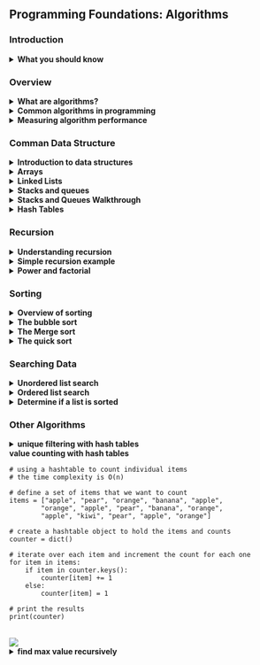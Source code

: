 ## Programming Foundations: Algorithms

### Introduction
<details>
    <summary><strong>What you should know</strong></summary>
    <ul>
        <li>Basic principle of programming</li>
        <li>using a text editor to write and debug code</li>
        <li>Knowledge of a language like Python, java and C#</li>
    </ul>
</details>

### Overview
<details>
    <summary><strong>What are algorithms?</strong></summary>
    <strong>Algorithm: </strong>a set of instructions that describes how to get the exact result you want
    <br>
    The purpose of an algorithm is to solve a specific problem with a sequential set of steps
    <br>
    <br>
    <strong>Algorithm Characteristics</strong>
    <br>
    <ul>
        <li>
            Algorithm Complexity
            <ul>
                <li>Space Complexity: How much memeory does it require?</li>
                <li>Time Complexity: How much time does it take to complete?</li>
            </ul>
        </li>
        <li>
            Inputs and output
            <ul>
                <li>What does the algorithm accept, and what are the results?</li>
            </ul>
        </li>
        <li>
            Classificaiton
            <ul>
                <li>
                    <strong>Serial/Parallel</strong>
                    some algorithms work on their data sets in sequential fashion, which means that they are serial in nature.
                    <br>
                    Whereas a parallel algorithm can break up a data set into smaller pieces and then work on each simultaneously.
                </li>
                <li>
                    <strong>exact/approximate</strong>
                    An algorithm can be exact, in which case it produces a known predictable value.
                    <br>
                    or it can be approximate, in which case, it tries to find an answer that might or might not be exact.
                    <br>
                    For example, a facial recognition algorithm might not give the same answer every single time.
                </li>
                <li>
                    <strong>deterministic/non-deterministic</strong>
                    algorithms can be deterministic, in which case it executes each step with an exact decision.
                    <br>
                    or it could be non-deterministic, in which it attempts to produce a solution using successive guesses.
                    <br>
                    which become more accurate over time.
                </li>
            </ul>
        </li>
    </ul>
</details>
<details>
    <summary><strong>Common algorithms in programming</strong></summary>
    <strong>Common Algorithms</strong>
    <br>
    <ul>
        <li>
            Search algorithms
            <ul>
                <li>Find specific data in a structure (for example, a substring within a string)</li>
            </ul>
        </li>
        <li>
            Sorting algorithms
            <ul>
                <li>Take a dataset and apply a sort order to it</li>
            </ul>
        </li>
        <li>
            Computational algorithms
            <ul>
                <li>Given one set of data, calcuate another (is a given number prime?)</li>
            </ul>
        </li>
        <li>
            Collection algorithms
            <ul>
                <li>Work with colletions of data (count specific items, nevigate among data elements, filter out unwanted data, etc</li>
            </ul>
        </li>
    </ul>
    <br>
    <br>
    <strong>Example: Euclid's Algorithm</strong>
    <br>
    Find the greatest common denominatore (GCD) of two integats:
    <br>
    Example: GCD of 20 and 8 is 4
    <br>
    (because 8 / 4 is 2; and 20 / 4 is 5)
    <br>
    <br>
    1. For two integers a and b where a > b divide a by b
    <br>
    1. If the remainder, r is 0 then stop: GCD is b
    <br>
    1. Otherwise set a to b, b to r and repeat at step 1 untile r is 0
    <br>
    <table>
        <tr>
            <td><strong>GCD (20, 8)</strong></td>
        </tr>
        <tr>
            <td>a</td>
            <td>b</td>
            <td>r</td>
        </tr>
        <tr>
            <td>20</td>
            <td>8</td>
            <td>4</td>
        </tr>
        <tr>
            <td>8</td>
            <td>4</td>
            <td>0</td>
        </tr>
    </table>
    <br>

```
def gcd(a, b):
    while (b != 0):
        t = a
        a = b
        b = t % b

    return a

print(gcd(60, 96))
print(gcd(20, 8))
```
<br>

```
let's try to figure out how this algorithm worked in the followed example:
print(gcd(60, 96))
--state =>   a = 60 ,  b = 96
  1- assign t to a   meaning t = 60
  2- assign a to b   meaning a = 96
  3- assign b to the reminder of divide t by b
  meaning  b = 60 % 96  =>  60
--state a = 96 , b = 60
  1- assign t to a   meaning t = 96
  2- assign a to b   meaning a = 60
  3- assign b to the reminder of divide t by b
  meaning  b = 96 % 60  =>  36
--state =>  a = 60 , b = 36
  1- assign t to a   meaning t = 60
  2- assign a to b   meaning a = 36
  3- assign b to the reminder of divide t by b
  meaning  b = 60 % 36  =>  24
--state => a= 36 , b = 24
  1- assign t to a   meaning t = 36
  2- assign a to b   meaning a = 24
  3- assign b to the reminder of divide t by b
  meaning  b = 36 % 24  =>  12
--state =>  a = 24 , b = 12
  1- assign t to a   meaning t = 24
  2- assign a to b   meaning a = 12
  3- assign b to the reminder of divide t by b
  meaning  b = 24 % 12  =>  0
--state => a = 12 , b = 0
Now we return the a   which is 12
```
</details>
<details>
    <summary><strong>Measuring algorithm performance</strong></summary>
    <strong>Algorithm Performance</strong>
    <br>
    <ul>
        <li>Measure how an algorithm responds to dataset size</li>
        <li>
            Big-o notation
            <ul>
                <li>Classifies performance as the input size grows</li>
                <li>"O" indicates the order of operation: time scale to perform an operation</li>
            </ul>
        </li>
        <li>Many algorithms and data structures have more than one O</li>
    </ul>
    <br>
    <br>
    <strong>Common Big-O Terms</strong>
    <br>
    <table>
        <tr>
            <td>Notation</td>
            <td>Description</td>
            <td>Example</td>
        </tr>
        <tr>
            <td>O (1)</td>
            <td>Constant time</td>
            <td>Looking up a single element in an array</td>
        </tr>
        <tr>
            <td>O (log n)</td>
            <td>Logarithmic</td>
            <td>Finding an item in a sorted array with a binary search</td>
        </tr>
        <tr>
            <td>O (n)</td>
            <td>Linear time</td>
            <td>Searching an unsorted array for a specific value</td>
        </tr>
        <tr>
            <td>O (n log n)</td>
            <td>Log-linear</td>
            <td>Complex sorting algorithms like heap sort and merge sort</td>
        </tr>
        <tr>
            <td>O (n2)</td>
            <td>Quadratic</td>
            <td>Simple sorting algorithms, such as bubble sort, selection sort, and insertion sort</td>
        </tr>
    </table>
</details>

### Comman Data Structure

<details>
    <summary><strong>Introduction to data structures</strong></summary>
    <strong>Overview of Data Strucutres</strong>
    <br>
    are used to organization information in various ways so that it can be efficiently operated on by algorithms
    <br>
    <strong>Common Data Structures</strong>
    <br>
    <ul>
        <li>Arrays</li>
        <li>Linked lists</li>
        <li>Stacks and queues</li>
        <li>Trees</li>
        <li>Hash tables</li>
    </ul>
</details>

<details>
    <summary><strong>Arrays</strong></summary>
    <strong>Data Strucutes: Arrays</strong>
    <br>
    <br>
     a collection of elements, where each item is identified by an index or key data structure is a collection with defined way of accessing and sorting items
    <ul>
        <li>Collection of elements identified by index or key</li>
        Arrays in most languages start their indexes at zero for the first element
    </ul>
    <br>
    <strong>Array Operation</strong>
    <br>
    <ul>
        <li>Calculate item index: O(1)</li>
        <li>Inseart or delete item at beginning: O(n)</li>
        <li>Inseart or delete item at middle: O(n)</li>
    </ul>
</details>

<details>
    <summary><strong>Linked Lists</strong></summary>
    <strong>Linked Lists</strong>
    <br>
    is a linear collection of data elements called nodes contain reference to the next node in the list Hold whatever data the application needs
    <br>
    <ul>
        <li>Collections of data elements, called nodes</li>
        <li>Contain reference to the next node in the list</li>
        <li>Hold whatever data the application needs</li>
        <li>Elements can be easily inserted and removed</li>
        <li>Underlying memory doesn't need to be reorganized</li>
        <li>Can't do constant-time random item access</li>
        <li>Item loopup is linear in time complexity (O(n))</li>
    </ul>
    <br>
    <strong>node:contains data and a pointer to the next node the first item you add to the list called the head</strong>
    <br>
    <br>
    <strong>singly linked list:</strong>each item has point to the next item in the list
    <br>
    <strong>Doubly linked list::</strong> each item in the list has two pointers to the next and previous element</details>
<details>
    <summary><strong>Stacks and queues</strong></summary>
    <strong>Stacks</strong>
    <br>
    <ul>
        <li>Stack: Collection that supports push and pop operation</li>
        <li>The Last item pushed is the first one popped</li>
        <li>last in first out</li>
        <li>It follow the  LIFO  rule </li>
    </ul>
    <br>
    ٍtacks are great for programs where you need to reverse things
    <br>
    Stacks are also good for keeping track of state as things are pushed on and popped off the stacks
    <br>
    <strong>Queues</strong>
    <br>
    <ul>
        <li>Queue: Collection that supports adding and removing</li>
        <li>First item added is the first item out</li>
        <li>first in first out </li>
        <li>follow FIFO  rule </li>
    </ul>
    <br>
    <br>
    <strong>Practical Applications</strong>
    <br>
    <ul>
        <li><strong>Stack</strong>
            <ul>
                <li>Expression Processing</li>
                <li>Backtracking: browser back stack</li>
            </ul>
        </li>
        <li><strong>Queue</strong>
            <ul>
                <li>Order processing</li>
                <li>Messaging</li>
            </ul>
        </li>
    </ul>
</details>

<details>
    <summary><strong>Stacks and Queues Walkthrough</strong></summary>


```
# create a new empty stack
stack = []

# Push items onto the stack
stack.append(1)
stack.append(2)
stack.append(3)
stack.append(4)

# Print the stack contents
print(stack)

# pop an item off the stack
x = stack.pop()
print(x)
print(stack)
```



```
# try out the python queue functions
from collections import deque

# create a new empty deque object that will functions as a queue
queue = deque()

# add some items onto the queue
queue.append(1)
queue.append(2)
queue.append(3)
queue.append(4)

# Print the queue contents
print(queue)

# pop an item off the front of the queue
x = queue.popleft()
print(x)
print(queue)
```
</details>

<details>
    <summary><strong>Hash Tables</strong></summary>
    <strong>Hash tables</strong> associative arrays
    <br>
    it's a data structure that maps keys to their associated values, and it does this using what's calle a hash function, this function uses the key to compute an index into the slots that are in the hash table and map the key to the value
    <br>
    <strong>Hash Tables Advantages</strong>
    <br>
    <ul>
        <li>Every item have a key</li>
        <li>Key-to-value mappings are unique</li>
        <li>Hash tables are typically very fast</li>
        <li>For small datasets, arrays are usally more efficient</li>
        <li>Hash tables don't order entries in a predictable way</li>
        <li>Keys are mapped to data values by using a hash to compute an index value</li>
    </ul>
    <br>
    <strong>Hash Tables Cons</strong>
    <br>
    for small datasets, arrays are usually more efficient hash tables don't order entries in predictable way

```
# create a hashtable all at once
items1 = dict({"key": 1, "key2" : 2, "key3" : "three"})
print(items1)

# create a hashtable progressively
items2 = {}
items2["key1] = 1
items2["key2] = 2
items2["key3] = 3
print(items2)

# try to access a nonexistent key
# print(items1["key6"])

# replace an item
items2["key2"] = "two"
print(items2)

# iterate the keys and values in the dictionary
for key, value in items2.item():
    print("key: ", key, " Value: ", value)
```
</details>

### Recursion
<details>
    <summary><strong>Understanding recursion</strong></summary>
    <strong>Recursion:</strong> is when a function call itself
    <br>
    <ul>
        <li>Recursive function need to have a breaking condition</li>
        <li>This prevents infinite loops and eventual crashes</li>
        <li>Each time the function is called, the old arguments are saved</li>
        <li>This is called the  "call stack"</li>
    </ul>
    <br>
    <img src="https://lh3.google.com/u/2/d/1ZZ042-FvI8QyrrUJVR_NKcF7N9u0dmHC=w1366-h625-iv1">
</details>
<details>
    <summary><strong>Simple recursion example</strong></summary>
    <img src="https://lh3.google.com/u/2/d/14S-f-int5Nms2aEObForQkEW03bVafCS=w1366-h441-iv1">
    <br>

```
def countdown(x):
    if x == 0:
        print("Done!")
        return
    else:
        print(x, "...")
        countdown(x-1)


# this recursion store data as stacks
countdown(5)
```
</details>
<details>
    <summary><strong>Power and factorial</strong></summary>

```
def power(num, pwr):
    # breaking condition: if we reach zero, return 1
    if pwr == 0:
        return 1
    else:
        return num * power(num, pwr-1)
        # 2 ^3
        # first  2  *  2^2
        # then 2 * 2 *2


def factorial(num):
    if (num == 0):
        return 1
    else:
        return num * factorial(num-1)


print("{} to the power of {} is {}".format(5, 3, power(5, 3)))
print("{} to the power of {} is {}".format(1, 5, power(1, 5)))
print("{}! is {}".format(4, factorial(4)))
print("{}! is {}".format(0, factorial(0)))
```
</details>

### Sorting

<details>
    <summary><strong>Overview of sorting</strong></summary>
    <strong>Sorting Data</strong>
    <br>
    <ul>
        <li>Most modern languages have sorting built in</li>
        <li>The bubble sort</li>
        <li>The Merge sort</li>
        <li>The quick sort</li>
    </ul>
</details>
<details>
    <summary><strong>The bubble sort</strong></summary>
    <strong>bubble sort</strong>
    <br>
    <ul>
        <li>Very simple to understand and implement</li>
        <li>
            Performance O(n^2)
            <ul>
                <li>for loops inside of for loops are usually n^2 </li>
            </ul>
        </li>
        <li>Other sorting algorithms are generally much better </li>
        <li>Not considered to be a practical solution </li>
    </ul>
    <br>

```

# first come into the list
# take the first two numbers and compare them
# make the smallest first
# then move to the second and the third and compare them
# make the smallest first
# and go like that until finish the list
# then start over but this time will start from the second item and so on


def bubbleSort(dataset):  # the word database refer to the list 1
    # start with the array length and decrement each time
    # mean range (9, 0,-1) the -1  refer to make it descendant
    for i in range(len(dataset)-1, 0, -1):
        # examine each item pair
        for j in range(i):
            # swap items if needed
            if dataset[j] > dataset[j+1]:
                temp = dataset[j]
                dataset[j] = dataset[j+1]  # switch the first element
                dataset[j+1] = temp  # switch the second element

        print("Current state: ", dataset)

# a function for viewing the sorting process


def main():
    list1 = [6, 20, 8, 19, 56, 23, 87, 41, 49, 53]
    print("Starting state: ", list1)
    bubbleSort(list1)
    print("Final state: ", list1)


if __name__ == "__main__":
    main()
```
<br>
<img src="https://lh3.google.com/u/2/d/1B6ikTHl_Cy3q0MZMRXlVM-EhiizZQOWT=w1366-h625-iv1">
</details>

<details>
    <summary><strong>The Merge sort</strong></summary>
    <strong>Merge sort</strong>
    <br>
    <ul>
        <li>divide-and-conquer algorithm</li>
        <li>breaks a database into individual pieces and merge them </li>
        <li>uses recursion to operate on datasets </li>
        <li>perform  well on the large sets of data </li>
        <li>in general has a performance of O(n log n) time complexity </li>
    </ul>

```


items = [6, 20, 8, 19, 56, 23, 87, 41, 49, 53]


def mergesort(dataset):
    if len(dataset) > 1:
        mid = len(dataset) // 2
        leftarr = dataset[:mid]
        rightarr = dataset[mid:]

        # recursively break down the arrays
        mergeSort(leftarr)
        mergeSort(rightarr)
        # now perform the merging
        i = 0  # index into the left array
        j = 0  # index into the right array
        k = 0  # index into merged array

        # while both arrays have content
        while i < len(leftarr) and j < len(rightarr):
            if leftarr[i] < rightarr[j]:
                dataset[k] = leftarr[i]
                i += 1
            else:
                dataset[k] = rightarr[j]
                j += 1
            k += 1

        # if the left array still has values, add them
        while i < len(leftarr):
            dataset[k] = leftarr[i]
            i += 1
            k += 1

        # if the right array still has values, add them
        while j < len(rightarr):
            dataset[k] = rightarr[j]
            j += 1
            k += 1


# test the merge sort with data
print(items)
mergesort(items)
print(items)
```
<br>
<img src="https://lh3.google.com/u/2/d/1j3TsyetgK_j3mC0DN-6tvbFfm6R6Q786=w1366-h625-iv1">
</details>

<details>
    <summary><strong>The quick sort</strong></summary>
    <strong>quick sort</strong>
    <br>
    <ul>
        <li>divide-and-conquer algorithm, like the merge sort</li>
        <li>Also uses recursion to perform sorting </li>
        <li>Generally perform  better than merge sort  </li>
        <li>in general has a performance of O(n log n) time complexity </li>
        <li>operates in place on the data</li>
        <li>Worst case is O(n^2) when data is mostly sorted already  but that isn't common</li>
    </ul>

```

# Implement a quicksort
# O(2n)

# or (n)
items = [20, 6, 8, 53, 56, 23, 87, 41, 49, 19]


def quickSort(dataset, first, last):
    if first < last:
        # calculate the split point
        pivotIdx = partition(dataset, first, last)

        # now sort the two partitions
        quickSort(dataset, first, pivotIdx-1)
        quickSort(dataset, pivotIdx+1, last)


def partition(datavalues, first, last):
    # choose the first item as the pivot value
    pivotvalue = datavalues[first]
    # establish the upper and lower indexes
    lower = first + 1
    upper = last

    # start searching for the crossing point
    done = False
    while not done:
        # advance the lower index
        while lower <= upper and datavalues[lower] <= pivotvalue:
            lower += 1

        # advance the upper index
        while datavalues[upper] >= pivotvalue and upper >= lower:
            upper -= 1

        # if the two indexes cross, we have found the split point
        if upper < lower:
            done = True
        else:
            # exchange the two values
            temp = datavalues[lower]
            datavalues[lower] = datavalues[upper]
            datavalues[upper] = temp

    # when the split point is found, exchange the pivot value
    temp = datavalues[first]
    datavalues[first] = datavalues[upper]
    datavalues[upper] = temp

    # return the split point index
    return upper


# test the merge sort with data
print(items)
quickSort(items, 0, len(items)-1)
print(items)
```
<br>
<img src="https://lh3.google.com/u/2/d/1njQ9T01jtRDSDeragm71gLlNlD95vCEg=w1366-h625-iv1">
</details>

### Searching Data
<details>
    <summary><strong>Unordered list search</strong></summary>

```
# searching for an item in an unordered list
# sometimes called a Linear search

# declare a list of values to operate on
items = [6, 20, 8, 19, 56, 23, 87, 41, 49, 53]

def find_item(item, itemlist):
    for i in range(0, len(itemlist)):
        if item == itemlist[i]:
            return i

    return None

# take O(n)  linear time of complexity   the more items in the list the more of the searching time
print(find_item(87, items))
print(find_item(250, items))
```
</details>
<details>
    <summary><strong>Ordered list search</strong></summary>

```
# searching for an item in an ordered list  sorted list
# this technique uses a binary search


items = [6, 8, 19, 20, 23, 41, 49, 53, 56, 87]


def binarysearch(item, itemlist):
    # get the list size
    listsize = len(itemlist) - 1
    # start at the two ends of the list
    lowerIdx = 0
    upperIdx = listsize

    while lowerIdx <= upperIdx:
        # calculate the middle point
        midPt = (lowerIdx + upperIdx) // 2

        # if item is found, return the index
        if itemlist[midPt] == item:
            return midPt
        # otherwise get the next midpoint
        if item > itemlist[midPt]:
            lowerIdx = midPt + 1
        else:
            upperIdx = midPt - 1

    if lowerIdx > upperIdx:
        return None


print(binarysearch(23, items))
print(binarysearch(87, items))
print(binarysearch(250, items))
```
<br>
<img src="https://lh3.google.com/u/2/d/1vz2-u1tI5e7vgfnEUQKbzMcVrs-i-DJ-=w1366-h625-iv1">

```
With a sorted list, we can perform a type of search is called a binary search. So, let's
imagine we had a list of sorted numbers, and the number that we're searching for is the number
41. To perform the binary search, we start off with two indexes at the beginning and end of
the list, and then we calculate the midpoint of the list, rounded down in case of an uneven
division, and then we check to see if that value at the midpoint is the value that we want, and if it is, then great, we return that index. Now, if the number at that index is less than the one that we're searching for, we know that we can ignore all the numbers below that index, and conversely if that number is larger than the one we're looking for, we can ignore
all the numbers above that index. So, now we calculate the new midpoint by advancing, in
this case, the lower index up the middle we just calculated, and then we compute the new
midpoint from there. So now, the lower becomes three, the upper stays where it is, and then  new midpoint becomes five, after rounding down the division. And this process repeats until we found the number which, in our example, is at index number five.
```
</details>
<details>
    <summary><strong>Determine if a list is sorted</strong></summary>

```
# determine if a list is sorted


items1 = [6, 8, 19, 20, 23, 41, 49, 53, 56, 87]
items2 = [6, 20, 8, 19, 56, 23, 87, 41, 49, 53]

def is_sorted(itemlist):
    # using the all function
    return all(itemlist[i] <= itemlist[i+1] for i in range(len(itemlist)-1))

    # using the brute force method
    # for i in range(0, len(itemlist)-1):
    #     if (itemlist[i] > itemlist[i+1]):
    #         return False
    # return True

print(is_sorted(items1))
print(is_sorted(items2))
```
</details>

### Other Algorithms

<details>
    <summary><strong>unique filtering with hash tables</strong></summary>

```
# use hash table to filter out duplicate items
# the time complexity will be  O(n)

# define a set of items that we want to reduce duplicates
items = ["apple", "pear", "orange", "banana", "apple",
        "orange", "apple", "pear", "banana", "orange",
        "apple", "kiwi", "pear", "apple", "orange"]

# TODO:  create a hashtable to perform a filter
filter = dict()

# TODO: loop over each item and add to the hashtable
for key in items:
	filter[key] = 0

# TODO: create a set from the resulting keys in the hashtable
result = set(filter.keys())
print(result)
```
</details>

<detials>
    <summary><strong>value counting with hash tables</strong></summary>

```
# using a hashtable to count individual items
# the time complexity is O(n)

# define a set of items that we want to count
items = ["apple", "pear", "orange", "banana", "apple",
        "orange", "apple", "pear", "banana", "orange",
        "apple", "kiwi", "pear", "apple", "orange"]

# create a hashtable object to hold the items and counts
counter = dict()

# iterate over each item and increment the count for each one
for item in items:
    if item in counter.keys():
        counter[item] += 1
    else:
        counter[item] = 1

# print the results
print(counter)
```
<br>
<img src="https://lh3.google.com/u/2/d/1D98Rztw5cIIIaY06bgjMafbuz-5D6noB=w1366-h625-iv1">

</detials>

<details>
    <summary><strong>find max value recursively</strong></summary>
<img src="https://lh3.google.com/u/2/d/1IOzpUdMLH612phbmLtNGTm0l3cQGFBBC=w1366-h625-iv1">
<br>

```
# use a recursive algorithm to find a maximum value


# declare a list of values to operate on
items = [6, 20, 8, 19, 56, 23, 87, 41, 49, 53]

def find_max(items):
    # breaking condition: last item in list? return it
    if len(items) == 1:
        return items[0]

    # otherwise get the first item and call function
    # again to operate on the rest of the list
    op1 = items[0]
    print(op1)
    op2 = find_max(items[1:])
    print(op2)

    # perform the comparison when we're down to just two
    if op1 > op2:
        return op1
    else:
        return op2


# test the function
print(find_max(items))
```
</details>